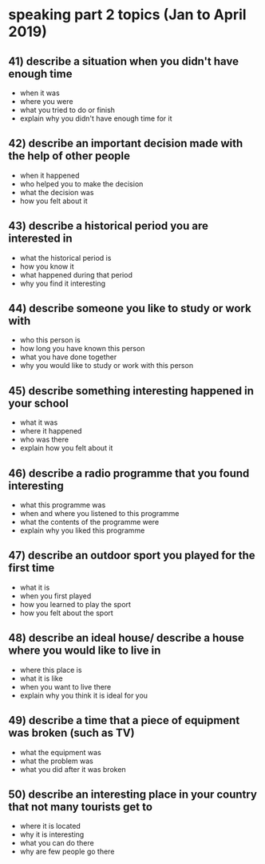 # speaking part 2 topics (Jan to April 2019)

## 41) describe a situation when you didn't have enough time

- when it was
- where you were
- what you tried to do or finish
- explain why you didn't have enough time for it

## 42) describe an important decision made with the help of other people

- when it happened
- who helped you to make the decision
- what the decision was
- how you felt about it

## 43) describe a historical period you are interested in

- what the historical period is
- how you know it
- what happened during that period
- why you find it interesting

## 44) describe someone you like to study or work with

- who this person is
- how long you have known this person
- what you have done together
- why you would like to study or work with this person

## 45) describe something interesting happened in your school

- what it was
- where it happened
- who was there
- explain how you felt about it

## 46) describe a radio programme that you found interesting

- what this programme was
- when and where you listened to this programme
- what the contents of the programme were
- explain why you liked this programme

## 47) describe an outdoor sport you played for the first time

- what it is
- when you first played
- how you learned to play the sport
- how you felt about the sport

## 48) describe an ideal house/ describe a house where you would like to live in

- where this place is
- what it is like
- when you want to live there
- explain why you think it is ideal for you

## 49) describe a time that a piece of equipment was broken (such as TV)

- what the equipment was
- what the problem was
- what you did after it was broken

## 50) describe an interesting place in your country that not many tourists get to

- where it is located
- why it is interesting
- what you can do there
- why are few people go there
